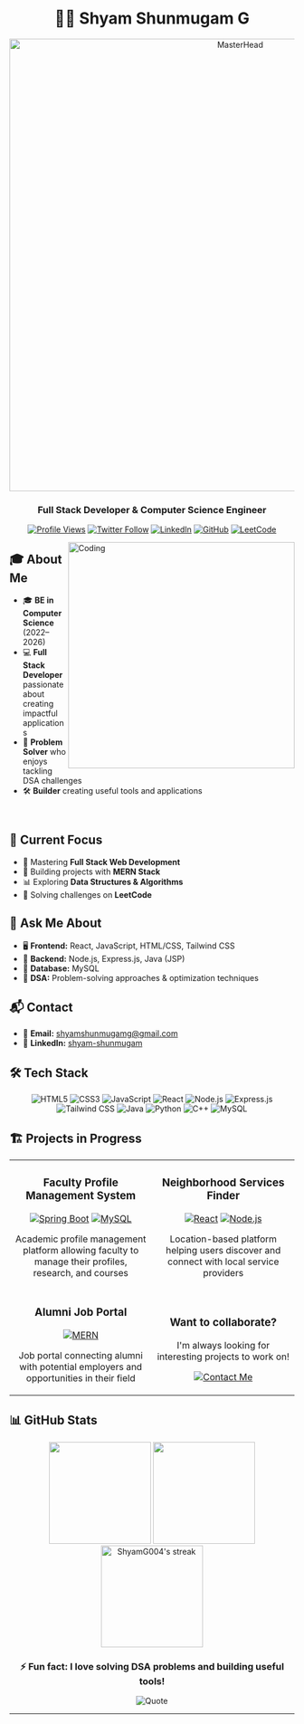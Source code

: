 # <div align="center">👨‍💻 Shyam Shunmugam G</div>

<div align="center">
  <a href="https://your-portfolio-url.com">
    <img src="https://firebasestorage.googleapis.com/v0/b/flexi-coding.appspot.com/o/dempgi7-520f8d5f-63d4-4453-8822-dbc149ae27f8.gif?alt=media&token=91c0c7b2-93c3-4029-b011-1a8703c5730d" alt="MasterHead" width="800">
  </a>
</div>

<h3 align="center">Full Stack Developer & Computer Science Engineer</h3>

<div align="center">
  
  [![Profile Views](https://komarev.com/ghpvc/?username=ShyamG004&label=Profile%20views&color=0e75b6&style=flat)](https://github.com/ShyamG004)
  [![Twitter Follow](https://img.shields.io/twitter/follow/ShyamG004?logo=twitter&style=for-the-badge)](https://twitter.com/ShyamG004)
  [![LinkedIn](https://img.shields.io/badge/-LinkedIn-0077B5?style=for-the-badge&logo=linkedin&logoColor=white)](https://www.linkedin.com/in/shyam-shunmugam/)
  [![GitHub](https://img.shields.io/badge/-GitHub-181717?style=for-the-badge&logo=github)](https://github.com/ShyamG004)
  [![LeetCode](https://img.shields.io/badge/-LeetCode-FFA116?style=for-the-badge&logo=leetcode&logoColor=black)](https://leetcode.com/ShyamG2005)
  
</div>

<img align="right" alt="Coding" width="400" src="https://cdn.dribbble.com/users/1162077/screenshots/3848914/programmer.gif">

## 🎓 About Me

- 🎓 **BE in Computer Science** (2022–2026)
- 💻 **Full Stack Developer** passionate about creating impactful applications
- 🧠 **Problem Solver** who enjoys tackling DSA challenges
- 🛠️ **Builder** creating useful tools and applications

<br>

## 🚀 Current Focus

- 🌱 Mastering **Full Stack Web Development**
- 💼 Building projects with **MERN Stack**
- 📊 Exploring **Data Structures & Algorithms**
- 🧩 Solving challenges on **LeetCode**

## 💬 Ask Me About

- 🖥️ **Frontend:** React, JavaScript, HTML/CSS, Tailwind CSS
- 🔧 **Backend:** Node.js, Express.js, Java (JSP)
- 💾 **Database:** MySQL
- 🧮 **DSA:** Problem-solving approaches & optimization techniques

## 📬 Contact

- 📧 **Email:** shyamshunmugamg@gmail.com
- 🔗 **LinkedIn:** [shyam-shunmugam](https://www.linkedin.com/in/shyam-shunmugam/)

## 🛠️ Tech Stack

<div align="center">
  
  ![HTML5](https://img.shields.io/badge/-HTML5-E34F26?style=for-the-badge&logo=html5&logoColor=white)
  ![CSS3](https://img.shields.io/badge/-CSS3-1572B6?style=for-the-badge&logo=css3)
  ![JavaScript](https://img.shields.io/badge/-JavaScript-F7DF1E?style=for-the-badge&logo=javascript&logoColor=black)
  ![React](https://img.shields.io/badge/-React-61DAFB?style=for-the-badge&logo=react&logoColor=black)
  ![Node.js](https://img.shields.io/badge/-Node.js-339933?style=for-the-badge&logo=nodedotjs&logoColor=white)
  ![Express.js](https://img.shields.io/badge/-Express.js-000000?style=for-the-badge&logo=express)
  ![Tailwind CSS](https://img.shields.io/badge/-Tailwind_CSS-38B2AC?style=for-the-badge&logo=tailwind-css&logoColor=white)
  ![Java](https://img.shields.io/badge/-Java-007396?style=for-the-badge&logo=java&logoColor=white)
  ![Python](https://img.shields.io/badge/-Python-3776AB?style=for-the-badge&logo=python&logoColor=white)
  ![C++](https://img.shields.io/badge/-C++-00599C?style=for-the-badge&logo=c%2B%2B&logoColor=white)
  ![MySQL](https://img.shields.io/badge/-MySQL-4479A1?style=for-the-badge&logo=mysql&logoColor=white)
  
</div>

## 🏗️ Projects in Progress

<table>
  <tr>
    <td width="50%">
      <h3 align="center">Faculty Profile Management System</h3>
      <div align="center">
        <a href="#" target="_blank"><img src="https://img.shields.io/badge/-Spring_Boot-6DB33F?style=for-the-badge&logo=spring&logoColor=white" alt="Spring Boot"></a>
        <a href="#" target="_blank"><img src="https://img.shields.io/badge/-MySQL-4479A1?style=for-the-badge&logo=mysql&logoColor=white" alt="MySQL"></a>
      </div>
      <p align="center">Academic profile management platform allowing faculty to manage their profiles, research, and courses</p>
    </td>
    <td width="50%">
      <h3 align="center">Neighborhood Services Finder</h3>
      <div align="center">
        <a href="#" target="_blank"><img src="https://img.shields.io/badge/-React-61DAFB?style=for-the-badge&logo=react&logoColor=black" alt="React"></a>
        <a href="#" target="_blank"><img src="https://img.shields.io/badge/-Node.js-339933?style=for-the-badge&logo=nodedotjs&logoColor=white" alt="Node.js"></a>
      </div>
      <p align="center">Location-based platform helping users discover and connect with local service providers</p>
    </td>
  </tr>
  <tr>
    <td width="50%">
      <h3 align="center">Alumni Job Portal</h3>
      <div align="center">
        <a href="#" target="_blank"><img src="https://img.shields.io/badge/-MERN_Stack-00D8FF?style=for-the-badge&logoColor=white" alt="MERN"></a>
      </div>
      <p align="center">Job portal connecting alumni with potential employers and opportunities in their field</p>
    </td>
    <td width="50%">
      <h3 align="center">Want to collaborate?</h3>
      <p align="center">I'm always looking for interesting projects to work on!</p>
      <div align="center">
        <a href="mailto:shyamshunmugam2005@gmail.com"><img src="https://img.shields.io/badge/-Contact_Me-D14836?style=for-the-badge&logo=gmail&logoColor=white" alt="Contact Me"></a>
      </div>
    </td>
  </tr>
</table>

## 📊 GitHub Stats

<div align="center">
  <img height="180em" src="https://github-readme-stats.vercel.app/api?username=ShyamG004&show_icons=true&theme=tokyonight&include_all_commits=true&count_private=true"/>
  <img height="180em" src="https://github-readme-stats.vercel.app/api/top-langs/?username=ShyamG004&layout=compact&langs_count=7&theme=tokyonight"/>
</div>

<div align="center">
  <img height="180em" src="https://github-readme-streak-stats.herokuapp.com/?user=ShyamG004&theme=tokyonight" alt="ShyamG004's streak" />
</div>

<div align="center">
  
  ### ⚡ Fun fact: I love solving DSA problems and building useful tools!
  
  ![Quote](https://quotes-github-readme.vercel.app/api?type=horizontal&theme=tokyonight)
  
</div>

---



